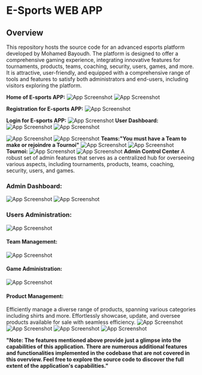 # E-Sports WEB APP
## Overview
This repository hosts the source code for an advanced esports platform developed by Mohamed Bayoudh. The platform is designed to offer a comprehensive gaming experience, integrating innovative features for tournaments, products, teams, coaching, security, users, games, and more. It is attractive, user-friendly, and equipped with a comprehensive range of tools and features to satisfy both administrators and end-users, including visitors exploring the platform.


**Home of E-sports APP:**
![App Screenshot](./capture/ACCUEIL.png)
![App Screenshot](./capture/about.png)

**Registration for E-sports APP:**
![App Screenshot](./capture/INSCRIPTION.png)

**Login for E-sports APP:**
![App Screenshot](./capture/LOGIN.png)
**User Dashboard:**
![App Screenshot](./capture/userdach.png)
![App Screenshot](./capture/userdach3.png)

![App Screenshot](./capture/userdach4.png)
![App Screenshot](./capture/wallet.png)
**Teams:"You must have a Team to make or rejoindre a Tournoi"**
![App Screenshot](./capture/teams.png)
![App Screenshot](./capture/maketeam.png)
**Tournoi:**
![App Screenshot](./capture/tournoi.png)
![App Screenshot](./capture/maketournoi.png)
**Admin Control Center**
A robust set of admin features that serves as a centralized hub for overseeing various aspects, including tournaments, products, teams, coaching, security, users, and games.

### Admin Dashboard:
![App Screenshot](./capture/admindach.png)
![App Screenshot](./capture/admindach4.png)
### Users Administration:
![App Screenshot](./capture/admindach2.png)
#### Team Management:
![App Screenshot](./capture/adminteams.png)
#### Game Administration:
![App Screenshot](./capture/admingames.png)

#### Product Management:
Efficiently manage a diverse range of products, spanning various categories including shirts and more. Effortlessly showcase, update, and oversee products available for sale with seamless efficiency.
![App Screenshot](./capture/adminproduit.png)
![App Screenshot](./capture/adminproduit1.png)
![App Screenshot](./capture/produit.png)
![App Screenshot](./capture/produitadmin.png)

**"Note: The features mentioned above provide just a glimpse into the capabilities of this application. There are numerous additional features and functionalities implemented in the codebase that are not covered in this overview. Feel free to explore the source code to discover the full extent of the application's capabilities."**

